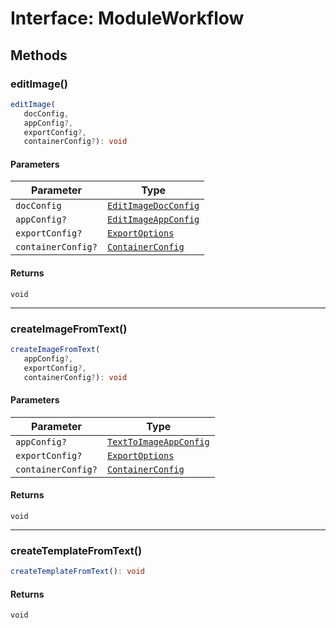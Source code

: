 # Interface: ModuleWorkflow

## Methods

### editImage()

```ts
editImage(
   docConfig, 
   appConfig?, 
   exportConfig?, 
   containerConfig?): void
```

#### Parameters

| Parameter          | Type                                                                                                               |
| ------------------ | ------------------------------------------------------------------------------------------------------------------ |
| `docConfig`        | [`EditImageDocConfig`](../../../../../../shared/src/types/module/DocConfig.types/interfaces/edit-image-doc-config/index.md) |
| `appConfig?`       | [`EditImageAppConfig`](../../../../../../shared/src/types/module/AppConfig.types/interfaces/edit-image-app-config/index.md) |
| `exportConfig?`    | [`ExportOptions`](../../../../../../shared/src/types/ExportConfig.types/type-aliases/export-options/index.md)             |
| `containerConfig?` | [`ContainerConfig`](../../../../../../shared/src/types/ContainerConfig.types/type-aliases/container-config/index.md)      |

#### Returns

`void`

<hr />

### createImageFromText()

```ts
createImageFromText(
   appConfig?, 
   exportConfig?, 
   containerConfig?): void
```

#### Parameters

| Parameter          | Type                                                                                                                   |
| ------------------ | ---------------------------------------------------------------------------------------------------------------------- |
| `appConfig?`       | [`TextToImageAppConfig`](../../../../../../shared/src/types/module/AppConfig.types/interfaces/text-to-image-app-config/index.md) |
| `exportConfig?`    | [`ExportOptions`](../../../../../../shared/src/types/ExportConfig.types/type-aliases/export-options/index.md)                 |
| `containerConfig?` | [`ContainerConfig`](../../../../../../shared/src/types/ContainerConfig.types/type-aliases/container-config/index.md)          |

#### Returns

`void`

<hr />

### createTemplateFromText()

```ts
createTemplateFromText(): void
```

#### Returns

`void`
